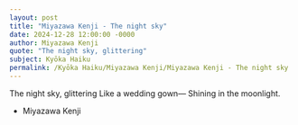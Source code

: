```yaml
---
layout: post
title: "Miyazawa Kenji - The night sky"
date: 2024-12-28 12:00:00 -0000
author: Miyazawa Kenji
quote: "The night sky, glittering"
subject: Kyōka Haiku
permalink: /Kyōka Haiku/Miyazawa Kenji/Miyazawa Kenji - The night sky
---
```


The night sky, glittering
Like a wedding gown—
Shining in the moonlight.



- Miyazawa Kenji
